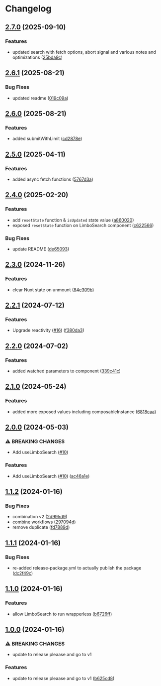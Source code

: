 # Changelog

## [2.7.0](https://github.com/limbo-works/Limbo.Nuxt.Search/compare/v2.6.1...v2.7.0) (2025-09-10)


### Features

* updated search with fetch options, abort signal and various notes and optimizations ([25bda9c](https://github.com/limbo-works/Limbo.Nuxt.Search/commit/25bda9c347a89fc249ddae8c7a18be8f306c8961))

## [2.6.1](https://github.com/limbo-works/Limbo.Nuxt.Search/compare/v2.6.0...v2.6.1) (2025-08-21)


### Bug Fixes

* updated readme ([019c09a](https://github.com/limbo-works/Limbo.Nuxt.Search/commit/019c09aad0189cc511a1200c98e411ecb49e162f))

## [2.6.0](https://github.com/limbo-works/Limbo.Nuxt.Search/compare/v2.5.0...v2.6.0) (2025-08-21)


### Features

* added submitWithLimit ([cd2878e](https://github.com/limbo-works/Limbo.Nuxt.Search/commit/cd2878e5b117c0de85ca3b53a52f2efe735bf411))

## [2.5.0](https://github.com/limbo-works/Limbo.Nuxt.Search/compare/v2.4.0...v2.5.0) (2025-04-11)


### Features

* added async fetch functions ([5767d3a](https://github.com/limbo-works/Limbo.Nuxt.Search/commit/5767d3a45d8d7b7a69afef64500e04de84538847))

## [2.4.0](https://github.com/limbo-works/Limbo.Nuxt.Search/compare/v2.3.0...v2.4.0) (2025-02-20)


### Features

* add `resetState` function & `isUpdated` state value ([a860020](https://github.com/limbo-works/Limbo.Nuxt.Search/commit/a8600204a909604df62201f1ffb326b1b5b7bfaa))
* exposed `resetState` function on LimboSearch component ([c622566](https://github.com/limbo-works/Limbo.Nuxt.Search/commit/c622566d9493e3dc88598734271bace5b799a910))


### Bug Fixes

* update README ([de65093](https://github.com/limbo-works/Limbo.Nuxt.Search/commit/de650936a32993d0fada628bbf5ef0810255ad5e))

## [2.3.0](https://github.com/limbo-works/Limbo.Nuxt.Search/compare/v2.2.1...v2.3.0) (2024-11-26)


### Features

* clear Nuxt state on unmount ([84e309b](https://github.com/limbo-works/Limbo.Nuxt.Search/commit/84e309b6f2937cbf8d960549c226ffb6109dff41))

## [2.2.1](https://github.com/limbo-works/Limbo.Nuxt.Search/compare/v2.2.0...v2.2.1) (2024-07-12)


### Features

* Upgrade reactivity ([#16](https://github.com/limbo-works/Limbo.Nuxt.Search/issues/16)) ([f380da3](https://github.com/limbo-works/Limbo.Nuxt.Search/commit/f380da370e1861ddf740557d8ce0a6724163840e))

## [2.2.0](https://github.com/limbo-works/Limbo.Nuxt.Search/compare/v2.1.0...v2.2.0) (2024-07-02)


### Features

* added watched parameters to component ([339c41c](https://github.com/limbo-works/Limbo.Nuxt.Search/commit/339c41c9467a0d8ef4ec62d15a1472e4437ce9dc))

## [2.1.0](https://github.com/limbo-works/Limbo.Nuxt.Search/compare/v2.0.0...v2.1.0) (2024-05-24)


### Features

* added more exposed values including composableInstance ([6818caa](https://github.com/limbo-works/Limbo.Nuxt.Search/commit/6818caaaa07f248064dbb526772962173c70014b))

## [2.0.0](https://github.com/limbo-works/Limbo.Nuxt.Search/compare/v1.1.2...v2.0.0) (2024-05-03)


### ⚠ BREAKING CHANGES

* Add useLimboSearch ([#10](https://github.com/limbo-works/Limbo.Nuxt.Search/issues/10))

### Features

* Add useLimboSearch ([#10](https://github.com/limbo-works/Limbo.Nuxt.Search/issues/10)) ([ac46a1e](https://github.com/limbo-works/Limbo.Nuxt.Search/commit/ac46a1ec6bacb2b501a98a17b028a18fa415483d))

## [1.1.2](https://github.com/limbo-works/Limbo.Nuxt.Search/compare/v1.1.1...v1.1.2) (2024-01-16)


### Bug Fixes

* combination v2 ([2d995d9](https://github.com/limbo-works/Limbo.Nuxt.Search/commit/2d995d939a6ddfa5ec387835361205d6e510a239))
* combine workflows ([297094d](https://github.com/limbo-works/Limbo.Nuxt.Search/commit/297094dcd4558022a3a8609d9d1d0b1daf9168bb))
* remove duplicate ([fd7889d](https://github.com/limbo-works/Limbo.Nuxt.Search/commit/fd7889d1a43f6493e3d0a65d6bffbd31f340e313))

## [1.1.1](https://github.com/limbo-works/Limbo.Nuxt.Search/compare/v1.1.0...v1.1.1) (2024-01-16)


### Bug Fixes

* re-added release-package.yml to actually publish the package ([dc2f49c](https://github.com/limbo-works/Limbo.Nuxt.Search/commit/dc2f49cd33390f4bb1f151225dc39dda0e802730))

## [1.1.0](https://github.com/limbo-works/Limbo.Nuxt.Search/compare/v1.0.0...v1.1.0) (2024-01-16)


### Features

* allow LimboSearch to run wrapperless ([b6726ff](https://github.com/limbo-works/Limbo.Nuxt.Search/commit/b6726ff25de150cb1d1919d388089f0f7dc2d176))

## [1.0.0](https://github.com/limbo-works/Limbo.Nuxt.Search/compare/0.2.0...v1.0.0) (2024-01-16)


### ⚠ BREAKING CHANGES

* update to release pleaase and go to v1

### Features

* update to release pleaase and go to v1 ([b625cd8](https://github.com/limbo-works/Limbo.Nuxt.Search/commit/b625cd8cc556a54bcca2a6073df359e1c5af8607))
